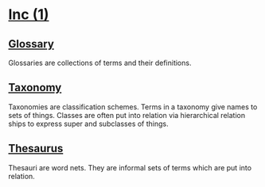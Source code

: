 # [Inc (1)](#inc-1)

## [Glossary](#glossary)

<!-- Aliases: Vocabulary -->

Glossaries are collections of terms and their definitions.

## [Taxonomy](#taxonomy)

Taxonomies are classification schemes. Terms in a taxonomy give names to sets of things. Classes are often put into relation via hierarchical relation ships to express super and subclasses of things.

## [Thesaurus](#thesaurus)

Thesauri are word nets. They are informal sets of terms which are put into relation.
